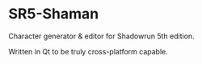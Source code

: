 SR5-Shaman
==========

Character generator &amp; editor for Shadowrun 5th edition.

Written in Qt to be truly cross-platform capable.
